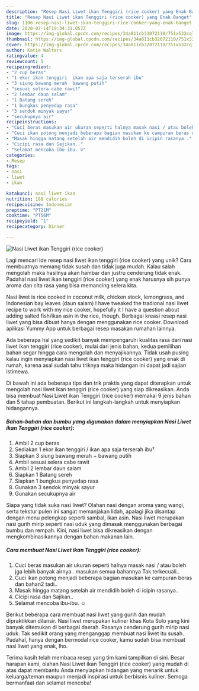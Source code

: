```yaml
---
description: "Resep Nasi Liwet ikan Tenggiri (rice cooker) yang Enak Banget"
title: "Resep Nasi Liwet ikan Tenggiri (rice cooker) yang Enak Banget"
slug: 1106-resep-nasi-liwet-ikan-tenggiri-rice-cooker-yang-enak-banget
date: 2020-07-14T19:34:31.057Z
image: https://img-global.cpcdn.com/recipes/34a811cb32072110/751x532cq70/nasi-liwet-ikan-tenggiri-rice-cooker-foto-resep-utama.jpg
thumbnail: https://img-global.cpcdn.com/recipes/34a811cb32072110/751x532cq70/nasi-liwet-ikan-tenggiri-rice-cooker-foto-resep-utama.jpg
cover: https://img-global.cpcdn.com/recipes/34a811cb32072110/751x532cq70/nasi-liwet-ikan-tenggiri-rice-cooker-foto-resep-utama.jpg
author: Katie Walters
ratingvalue: 4
reviewcount: 5
recipeingredient:
- "2 cup beras"
- "1 ekor ikan tenggiri  ikan apa saja terserah ibu"
- "3 siung bawang merah  bawang putih"
- "sesuai selera cabe rawit"
- "2 lembar daun salam"
- "1 Batang sereh"
- "1 bungkus penyedap rasa"
- "3 sendok minyak sayur"
- "secukupnya air"
recipeinstructions:
- "Cuci beras masukan air ukuran seperti halnya masak nasi / atau boleh jga lebih banyak airnya.. masukan semua bahannya Tak.terkecuali.."
- "Cuci ikan potong menjadi beberapa bagian masukan ke campuran beras dan bahan2 tadi.."
- "Masak hingga matang setelah air mendidih boleh di icipin rasanya.."
- "Cicipi rasa dan Sajikan.."
- "Selamat mencoba ibu-ibu. ☺"
categories:
- Resep
tags:
- nasi
- liwet
- ikan

katakunci: nasi liwet ikan 
nutrition: 188 calories
recipecuisine: Indonesian
preptime: "PT21M"
cooktime: "PT56M"
recipeyield: "1"
recipecategory: Dinner

---
```



![Nasi Liwet ikan Tenggiri (rice cooker)](https://img-global.cpcdn.com/recipes/34a811cb32072110/751x532cq70/nasi-liwet-ikan-tenggiri-rice-cooker-foto-resep-utama.jpg)

Lagi mencari ide resep nasi liwet ikan tenggiri (rice cooker) yang unik? Cara membuatnya memang tidak susah dan tidak juga mudah. Kalau salah mengolah maka hasilnya akan hambar dan justru cenderung tidak enak. Padahal nasi liwet ikan tenggiri (rice cooker) yang enak harusnya sih punya aroma dan cita rasa yang bisa memancing selera kita.

Nasi liwet is rice cooked in coconut milk, chicken stock, lemongrass, and Indonesian bay leaves (daun salam) I have tweaked the tradional nasi liwet recipe to work with my rice cooker, hopefully it I have a question about adding salted fish/ikan asin in the rice, though. Berbagai kreasi resep nasi liwet yang bisa dibuat hanya dengan menggunakan rice cooker. Download aplikasi Yummy App untuk berbagai resep masakan rumahan lainnya.

Ada beberapa hal yang sedikit banyak mempengaruhi kualitas rasa dari nasi liwet ikan tenggiri (rice cooker), mulai dari jenis bahan, kedua pemilihan bahan segar hingga cara mengolah dan menyajikannya. Tidak usah pusing kalau ingin menyiapkan nasi liwet ikan tenggiri (rice cooker) yang enak di rumah, karena asal sudah tahu triknya maka hidangan ini dapat jadi sajian istimewa.


Di bawah ini ada beberapa tips dan trik praktis yang dapat diterapkan untuk mengolah nasi liwet ikan tenggiri (rice cooker) yang siap dikreasikan. Anda bisa membuat Nasi Liwet ikan Tenggiri (rice cooker) memakai 9 jenis bahan dan 5 tahap pembuatan. Berikut ini langkah-langkah untuk menyiapkan hidangannya.

<!--inarticleads1-->

##### Bahan-bahan dan bumbu yang digunakan dalam menyiapkan Nasi Liwet ikan Tenggiri (rice cooker):

1. Ambil 2 cup beras
1. Sediakan 1 ekor ikan tenggiri / ikan apa saja terserah ibu²
1. Siapkan 3 siung bawang merah + bawang putih
1. Ambil sesuai selera cabe rawit
1. Ambil 2 lembar daun salam
1. Siapkan 1 Batang sereh
1. Siapkan 1 bungkus penyedap rasa
1. Gunakan 3 sendok minyak sayur
1. Gunakan secukupnya air


Siapa yang tidak suka nasi liwet? Olahan nasi dengan aroma yang wangi, serta tekstur pulen ini sangat memanjakan lidah, apalagi jika disantap dengan menu pelengkap seperti sambal, ikan asin. Nasi liwet merupakan nasi gurih mirip seperti nasi uduk yang dimasak menggunakan berbagai bumbu dan rempah. Kini, nasi liwet bisa dikreasikan dengan mengkombinasikannya dengan bahan makanan lain. 

<!--inarticleads2-->

##### Cara membuat Nasi Liwet ikan Tenggiri (rice cooker):

1. Cuci beras masukan air ukuran seperti halnya masak nasi / atau boleh jga lebih banyak airnya.. masukan semua bahannya Tak.terkecuali..
1. Cuci ikan potong menjadi beberapa bagian masukan ke campuran beras dan bahan2 tadi..
1. Masak hingga matang setelah air mendidih boleh di icipin rasanya..
1. Cicipi rasa dan Sajikan..
1. Selamat mencoba ibu-ibu. ☺


Berikut beberapa cara membuat nasi liwet yang gurih dan mudah dipraktikkan dilansir. Nasi liwet merupakan kuliner khas Kota Solo yang kini banyak ditemukan di berbagai daerah. Rasanya cenderung gurih mirip nasi uduk. Tak sedikit orang yang menganggap membuat nasi liwet itu susah. Padahal, hanya dengan bermodal rice cooker, kamu sudah bisa membuat nasi liwet yang enak, lho. 

Terima kasih telah membaca resep yang tim kami tampilkan di sini. Besar harapan kami, olahan Nasi Liwet ikan Tenggiri (rice cooker) yang mudah di atas dapat membantu Anda menyiapkan hidangan yang menarik untuk keluarga/teman maupun menjadi inspirasi untuk berbisnis kuliner. Semoga bermanfaat dan selamat mencoba!
